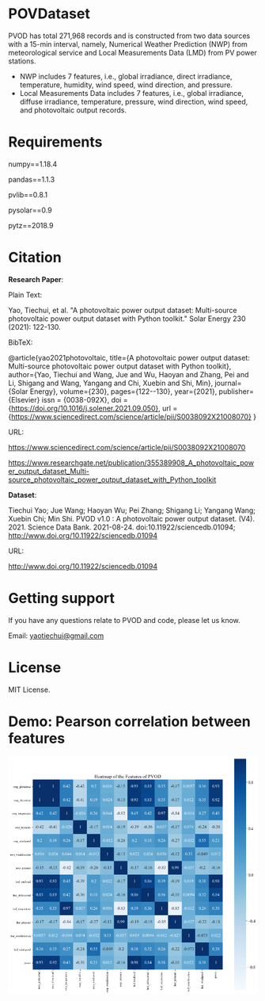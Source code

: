 # POVDataset



PVOD has total 271,968 records and is constructed from two data sources with a 15-min interval, namely, Numerical Weather Prediction (NWP) from meteorological service and Local Measurements Data (LMD) from PV power stations. 

- NWP includes 7 features, i.e., global irradiance, direct irradiance, temperature, humidity, wind speed, wind direction, and pressure.
- Local Measurements Data includes 7 features, i.e., global irradiance, diffuse irradiance, temperature, pressure, wind direction, wind speed, and photovoltaic output records.


# Requirements

numpy==1.18.4

pandas==1.1.3

pvlib==0.8.1

pysolar==0.9

pytz==2018.9


# Citation

**Research Paper**:

Plain Text:

Yao, Tiechui, et al. "A photovoltaic power output dataset: Multi-source photovoltaic power output dataset with Python toolkit." Solar Energy 230 (2021): 122-130.

BibTeX:

@article{yao2021photovoltaic,
  title={A photovoltaic power output dataset: Multi-source photovoltaic power output dataset with Python toolkit},
  author={Yao, Tiechui and Wang, Jue and Wu, Haoyan and Zhang, Pei and Li, Shigang and Wang, Yangang and Chi, Xuebin and Shi, Min},
  journal={Solar Energy},
  volume={230},
  pages={122--130},
  year={2021},
  publisher={Elsevier}
  issn = {0038-092X},
  doi = {https://doi.org/10.1016/j.solener.2021.09.050},
  url = {https://www.sciencedirect.com/science/article/pii/S0038092X21008070}
}


URL:

https://www.sciencedirect.com/science/article/pii/S0038092X21008070

https://www.researchgate.net/publication/355389908_A_photovoltaic_power_output_dataset_Multi-source_photovoltaic_power_output_dataset_with_Python_toolkit


**Dataset**: 

Tiechui Yao; Jue Wang; Haoyan Wu; Pei Zhang; Shigang Li; Yangang Wang; Xuebin Chi; Min Shi. PVOD v1.0 : A photovoltaic power output dataset. (V4). 2021. Science Data Bank. 2021-08-24. doi:10.11922/sciencedb.01094; http://www.doi.org/10.11922/sciencedb.01094

URL: 

http://www.doi.org/10.11922/sciencedb.01094


# Getting support

If you have any questions relate to PVOD and code, please let us know. 

Email: yaotiechui@gmail.com

# License

MIT License.



# Demo: Pearson correlation between features 

![](./src/corr.png "Pearson correlation between features")